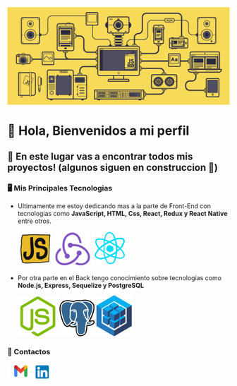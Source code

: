 <img src= './img/bfc67a7da17b8a3f224b0ba748c71364.gif'/>

# 👋 Hola, Bienvenidos a mi perfil 
## 👀 En este lugar vas a encontrar todos mis proyectos! (algunos siguen en construccion 🤫)
### 🖥 Mis Principales Tecnologias
- Ultimamente me estoy dedicando mas a la parte de Front-End con tecnologias como **JavaScript, HTML, Css, React, Redux y React Native** entre otros. 

    <img src='./img/javascript.gif' width= "80"/>       <img src='./img/redux.png' width= "80"/>        <img src='./img/react.gif' width= "80"/>

 
- Por otra parte en el Back tengo conocimiento sobre tecnologias como **Node.js, Express, Sequelize y PostgreSQL** 

    <img src= './img/node.png' width= "90"/>        <img src= './img/postgres.png' width= 80/>      <img src= './img/sequelize.png' width= 80/> 


### 📲 Contactos 
<a href="mailto:rebequileandro@gmail.com"><img src= './img/Gmail.png' width= 60/></a>
<a href="https://www.linkedin.com/in/leandro-rebequi-dev/"><img src= './img/linkedin.png' width= 30/></a>
<!---
rebequileandro1398/rebequileandro1398 is a ✨ special ✨ repository because its `README.md` (this file) appears on your GitHub profile.
You can click the Preview link to take a look at your changes.
--->
